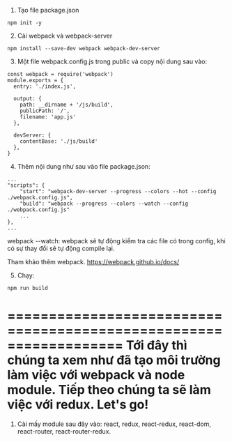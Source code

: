 1. Tạo file package.json

`npm init -y`

2. Cài webpack và webpack-server

`npm install --save-dev webpack webpack-dev-server`

3. Một file webpack.config.js trong public và copy nội dung sau vào:

```
const webpack = require('webpack')
module.exports = {
  entry: './index.js',

  output: {
    path: __dirname + '/js/build',
    publicPath: '/',
    filename: 'app.js'
  },

  devServer: {
    contentBase: './js/build'
  },
}
```

4. Thêm nội dung như sau vào file package.json: 

```
...
"scripts": {
    "start": "webpack-dev-server --progress --colors --hot --config ./webpack.config.js",
    "build": "webpack --progress --colors --watch --config ./webpack.config.js"
    ...
},
...
```
webpack --watch: webpack sẽ tự động kiểm tra các file có trong config, khi có sự thay đổi sẽ tự động compile lại.

Tham khảo thêm webpack.
https://webpack.github.io/docs/

5. Chạy:

`npm run build`

==================================================================
Tới đây thì chúng ta xem như đã tạo môi trường làm việc với webpack và node module. Tiếp theo chúng ta sẽ làm việc với redux. Let's go!
==================================================================

1. Cài mấy module sau đây vào: react, redux, react-redux, react-dom, react-router, react-router-redux.

